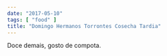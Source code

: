 ```yaml
---
date: "2017-05-10"
tags: [ "food" ]
title: "Domingo Hermanos Torrontes Cosecha Tardia"
---
```

Doce demais, gosto de compota.
